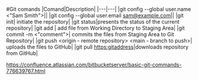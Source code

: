 #Git comands
|Comand|Description|
|---|---|
|git config --global user.name <"Sam Smith">||
|git config --global user.email <sam@example.com>||
|git init| initiate the repository|
|git status|presents the status of the current repository|
|git add <filename>| add file from Working Directory to Staging Area|
|git commit -m <"comment">| commits the files from Staging Area to Git Repository|
|git push <origin - remote repository> <main - branch to push>| uploads the files to GitHub|
|git pull <https:gitaddress>|downloads repository from GitHub|

https://confluence.atlassian.com/bitbucketserver/basic-git-commands-776639767.html